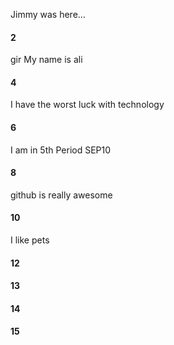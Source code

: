 Jimmy was here...
#### 2
gir  My name is ali
#### 4
I have the worst luck with technology
#### 6
I am in 5th Period SEP10
#### 8
github is really awesome
#### 10
I like pets
#### 12
#### 13
#### 14
#### 15
